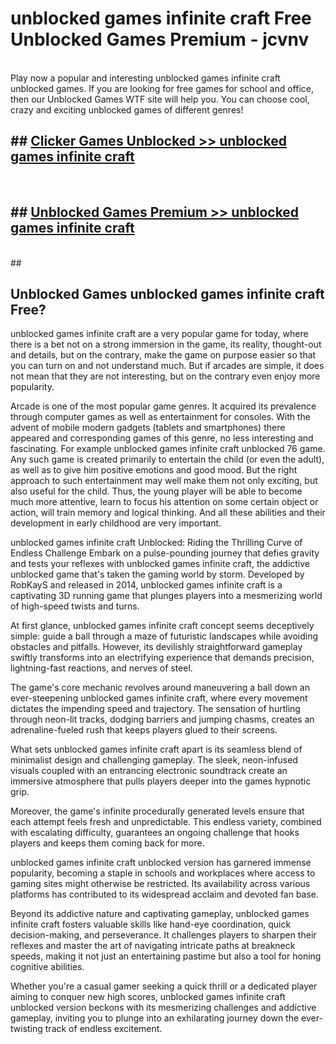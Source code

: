 # unblocked games infinite craft  Free Unblocked Games Premium - jcvnv <br>
<br>
Play now a popular and interesting unblocked games infinite craft unblocked games. If you are looking for free games for school and office, then our Unblocked Games WTF site will help you. You can choose cool, crazy and exciting unblocked games of different genres!


## ##  [Clicker Games Unblocked >> unblocked games infinite craft](http://freeplayer.one?title=unblocked_games_infinite_craft&ref=UGames)
  <br>

##  ## [Unblocked Games Premium >> unblocked games infinite craft](http://freeplayer.one?title=unblocked_games_infinite_craft&ref=UGames)
  <br>
  ##



## Unblocked Games unblocked games infinite craft Free?

unblocked games infinite craft are a very popular game for today, where there is a bet not on a strong immersion in the game, its reality, thought-out and details, but on the contrary, make the game on purpose easier so that you can turn on and not understand much. But if arcades are simple, it does not mean that they are not interesting, but on the contrary even enjoy more popularity.

Arcade is one of the most popular game genres. It acquired its prevalence through computer games as well as entertainment for consoles. With the advent of mobile modern gadgets (tablets and smartphones) there appeared and corresponding games of this genre, no less interesting and fascinating. For example unblocked games infinite craft unblocked 76 game. Any such game is created primarily to entertain the child (or even the adult), as well as to give him positive emotions and good mood. But the right approach to such entertainment may well make them not only exciting, but also useful for the child. Thus, the young player will be able to become much more attentive, learn to focus his attention on some certain object or action, will train memory and logical thinking. And all these abilities and their development in early childhood are very important.

unblocked games infinite craft Unblocked: Riding the Thrilling Curve of Endless Challenge
Embark on a pulse-pounding journey that defies gravity and tests your reflexes with unblocked games infinite craft, the addictive unblocked game that's taken the gaming world by storm. Developed by RobKayS and released in 2014, unblocked games infinite craft is a captivating 3D running game that plunges players into a mesmerizing world of high-speed twists and turns.

At first glance, unblocked games infinite craft concept seems deceptively simple: guide a ball through a maze of futuristic landscapes while avoiding obstacles and pitfalls. However, its devilishly straightforward gameplay swiftly transforms into an electrifying experience that demands precision, lightning-fast reactions, and nerves of steel.

The game's core mechanic revolves around maneuvering a ball down an ever-steepening unblocked games infinite craft, where every movement dictates the impending speed and trajectory. The sensation of hurtling through neon-lit tracks, dodging barriers and jumping chasms, creates an adrenaline-fueled rush that keeps players glued to their screens.

What sets unblocked games infinite craft apart is its seamless blend of minimalist design and challenging gameplay. The sleek, neon-infused visuals coupled with an entrancing electronic soundtrack create an immersive atmosphere that pulls players deeper into the games hypnotic grip.

Moreover, the game's infinite procedurally generated levels ensure that each attempt feels fresh and unpredictable. This endless variety, combined with escalating difficulty, guarantees an ongoing challenge that hooks players and keeps them coming back for more.

unblocked games infinite craft unblocked version has garnered immense popularity, becoming a staple in schools and workplaces where access to gaming sites might otherwise be restricted. Its availability across various platforms has contributed to its widespread acclaim and devoted fan base.

Beyond its addictive nature and captivating gameplay, unblocked games infinite craft fosters valuable skills like hand-eye coordination, quick decision-making, and perseverance. It challenges players to sharpen their reflexes and master the art of navigating intricate paths at breakneck speeds, making it not just an entertaining pastime but also a tool for honing cognitive abilities.

Whether you're a casual gamer seeking a quick thrill or a dedicated player aiming to conquer new high scores, unblocked games infinite craft unblocked version beckons with its mesmerizing challenges and addictive gameplay, inviting you to plunge into an exhilarating journey down the ever-twisting track of endless excitement.